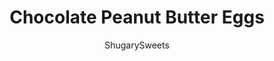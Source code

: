 ---
layout: ../../layouts/MarkdownPostLayout.astro
title: Chocolate Peanut Butter Eggs
author: ShugarySweets
pubDate: 2019-01-15
description: "Love Reese&#x27;s eggs? Make them at home with this fun easy Chocolate Peanut Butter Eggs recipe! Creamy peanut butter filling with rich chocolate coating. Decorated with fun spring colors."
image_url: https://www.shugarysweets.com/wp-content/uploads/2020/02/chocolate-peanut-butter-eggs-facebook.jpg
tags: ["Candy","American"]
calories: 264
protein: 4
carbohydrates: 28
fats: 16
fiber: 1
ingredients: ["3/4 cup butter, melted","4 cup powdered sugar","1 1/2 cup creamy peanut butter","1 teaspoon vanilla extract","16 ounce Ghirardelli chocolate melting wafers","10 ounce Ghirardelli white chocolate melting wafers","sprinkles","colored candy melts"]
serves: 36
time: "2 hours"
prepTime: "1 hour"
instructions: ["Combine butter, sugar, peanut butter and vanilla in mixer. For easier handling, refrigerate for about one hour.","Roll into a two inch log, then pinch one end to shape like an egg. Press thumb on top to flatten. Lay on wax paper lined baking sheet. Repeat until all dough is used. Freeze for at least 30 minutes.","Melt chocolates in separate dishes, according to package directions. Using two forks, dip each egg into chocolate (or vanilla), tap off the extra coating and lay it on a piece of parchment. Repeat until all eggs are coated.","To decorate, melt various colors of candy coating in small bowls. Put in a ziploc bag and snip of the corner. Decorate.","To decorate with sprinkles, re-dip the egg into desired chocolate (or vanilla) and add sprinkles immediately. To make the bunny, use a toothpick to dot on the eyes with chocolate.","Then use the white chocolate to attach two jimmies (for the ears) and half a mini marshmallow (for the tail). Allow eggs to set (about 10 minutes). I store mine in refrigerator for best flavor!"]
nutrition: ["264 calories","28 grams carbohydrates","15 milligrams cholesterol","16 grams fat","1 grams fiber","4 grams protein","7 grams saturated fat","106 milligrams sodium","24 grams sugar","0 grams trans fat","7 grams unsaturated fat"]
---